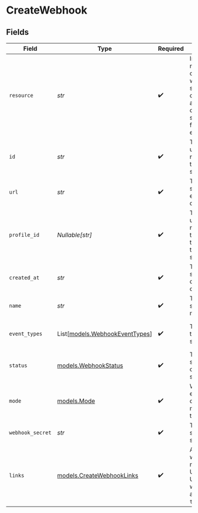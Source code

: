 # CreateWebhook


## Fields

| Field                                                                                                                      | Type                                                                                                                       | Required                                                                                                                   | Description                                                                                                                | Example                                                                                                                    |
| -------------------------------------------------------------------------------------------------------------------------- | -------------------------------------------------------------------------------------------------------------------------- | -------------------------------------------------------------------------------------------------------------------------- | -------------------------------------------------------------------------------------------------------------------------- | -------------------------------------------------------------------------------------------------------------------------- |
| `resource`                                                                                                                 | *str*                                                                                                                      | :heavy_check_mark:                                                                                                         | Indicates the response contains a webhook subscription object. Will always contain the string `webhook` for this endpoint. | webhook                                                                                                                    |
| `id`                                                                                                                       | *str*                                                                                                                      | :heavy_check_mark:                                                                                                         | The identifier uniquely referring to this subscription.                                                                    | hook_tNP6fpF9fLJpFWziRcgiH                                                                                                 |
| `url`                                                                                                                      | *str*                                                                                                                      | :heavy_check_mark:                                                                                                         | The subscription's events destination.                                                                                     | https://example.com/webhook-endpoint                                                                                       |
| `profile_id`                                                                                                               | *Nullable[str]*                                                                                                            | :heavy_check_mark:                                                                                                         | The identifier uniquely referring to the profile that created the subscription.                                            | pfl_YyoaNFjtHc                                                                                                             |
| `created_at`                                                                                                               | *str*                                                                                                                      | :heavy_check_mark:                                                                                                         | The subscription's date time of creation.                                                                                  | 2023-01-01T12:00:00Z                                                                                                       |
| `name`                                                                                                                     | *str*                                                                                                                      | :heavy_check_mark:                                                                                                         | The subscription's name.                                                                                                   | Profile Updates Webhook                                                                                                    |
| `event_types`                                                                                                              | List[[models.WebhookEventTypes](../models/webhookeventtypes.md)]                                                           | :heavy_check_mark:                                                                                                         | The events types that are subscribed.                                                                                      | [<br/>"sales-invoice.paid, sales-invoice.canceled"<br/>]                                                                   |
| `status`                                                                                                                   | [models.WebhookStatus](../models/webhookstatus.md)                                                                         | :heavy_check_mark:                                                                                                         | The subscription's current status.                                                                                         | enabled                                                                                                                    |
| `mode`                                                                                                                     | [models.Mode](../models/mode.md)                                                                                           | :heavy_check_mark:                                                                                                         | Whether this entity was created in live mode or in test mode.                                                              | live                                                                                                                       |
| `webhook_secret`                                                                                                           | *str*                                                                                                                      | :heavy_check_mark:                                                                                                         | The subscription's secret.                                                                                                 | secret                                                                                                                     |
| `links`                                                                                                                    | [models.CreateWebhookLinks](../models/createwebhooklinks.md)                                                               | :heavy_check_mark:                                                                                                         | An object with several relevant URLs. Every URL object will contain an `href` and a `type` field.                          |                                                                                                                            |